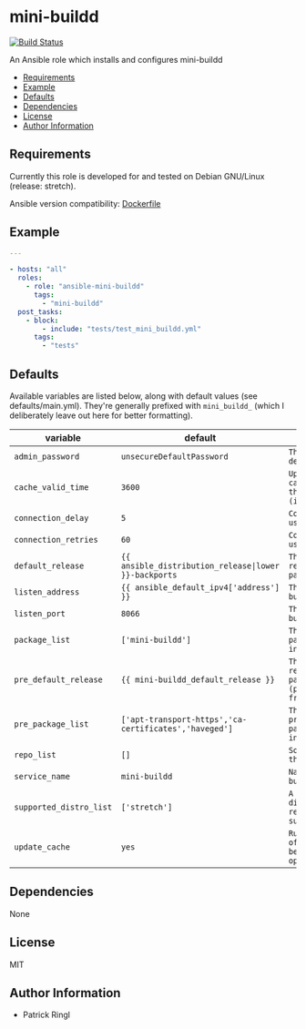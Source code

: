 # mini-buildd

[![Build Status](https://travis-ci.org/pari-/ansible-mini-buildd.svg?branch=master)](https://travis-ci.org/pari-/ansible-mini-buildd)

An Ansible role which installs and configures mini-buildd

<!-- toc -->

- [Requirements](#requirements)
- [Example](#example)
- [Defaults](#defaults)
- [Dependencies](#dependencies)
- [License](#license)
- [Author Information](#author-information)

<!-- tocstop -->

## Requirements

Currently this role is developed for and tested on Debian GNU/Linux (release: stretch).

Ansible version compatibility: [Dockerfile](https://github.com/pari-/docker-debian-ansible/blob/master/debian/stretch/Dockerfile)

## Example

```yaml
---

- hosts: "all"
  roles:
    - role: "ansible-mini-buildd"
      tags:
        - "mini-buildd"
  post_tasks:
    - block:
        - include: "tests/test_mini_buildd.yml"
      tags:
        - "tests"
```

## Defaults

Available variables are listed below, along with default values (see defaults/main.yml). They're generally prefixed with `mini_buildd_` (which I deliberately leave out here for better formatting).

variable | default | notes
-------- | ------- | -----
`admin_password` | `unsecureDefaultPassword` | `The 'admin'-user default password`
`cache_valid_time` | `3600` | `Update the apt cache if its older than the set value (in seconds)`
`connection_delay` | `5` | `Connection delay used in tests`
`connection_retries` | `60` | `Connection retries used in tests`
`default_release` | `{{ ansible_distribution_release\|lower }}-backports` | `The default release to install packages from`
`listen_address` | `{{ ansible_default_ipv4['address'] }}` | `The address mini-buildd listens to`
`listen_port` | `8066` | `The port mini-buildd listens to`
`package_list` | `['mini-buildd']` | `The list of packages to be installed`
`pre_default_release` | `{{ mini-buildd_default_release }}` | `The default release to install packages (pre_package_list) from`
`pre_package_list` | `['apt-transport-https','ca-certificates','haveged']` | `The list of prerequisite packages to be installed`
`repo_list` | `[]` | `Source string for the repositories`
`service_name` | `mini-buildd` | `Name of the (mini-buildd) service`
`supported_distro_list` | `['stretch']` | `A list of distribution releases this role supports`
`update_cache` | `yes` | `Run the equivalent of apt-get update before the operation`

## Dependencies

None

## License

MIT

## Author Information

* Patrick Ringl
